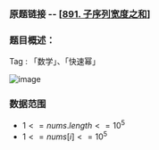 ### 原题链接 -- [[891. 子序列宽度之和](https://leetcode.cn/problems/sum-of-subsequence-widths/)]

### 题目概述：
Tag : 「数学」、「快速幂」

![image](https://user-images.githubusercontent.com/99656524/202600554-5c7f3e01-a679-4d00-91b8-6ad1e943c3c3.png)

### 数据范围
* $1 <= nums.length <= 10^5$
* $1 <= nums[i] <= 10^5$
